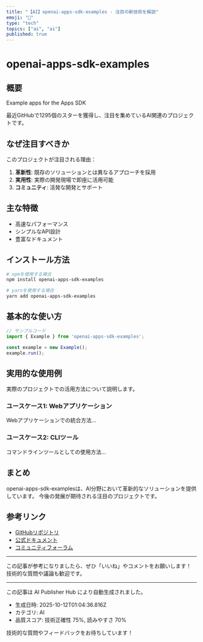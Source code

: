 ```yaml
---
title: "【AI】openai-apps-sdk-examples - 注目の新技術を解説"
emoji: "🚀"
type: "tech"
topics: ["ai", "ai"]
published: true
---
```


# openai-apps-sdk-examples

## 概要

Example apps for the Apps SDK

最近GitHubで1295個のスターを獲得し、注目を集めているAI関連のプロジェクトです。

## なぜ注目すべきか

このプロジェクトが注目される理由：

1. **革新性**: 既存のソリューションとは異なるアプローチを採用
2. **実用性**: 実際の開発現場で即座に活用可能
3. **コミュニティ**: 活発な開発とサポート

## 主な特徴

- 高速なパフォーマンス
- シンプルなAPI設計
- 豊富なドキュメント

## インストール方法

```bash
# npmを使用する場合
npm install openai-apps-sdk-examples

# yarnを使用する場合
yarn add openai-apps-sdk-examples
```

## 基本的な使い方

```javascript
// サンプルコード
import { Example } from 'openai-apps-sdk-examples';

const example = new Example();
example.run();
```

## 実用的な使用例

実際のプロジェクトでの活用方法について説明します。

### ユースケース1: Webアプリケーション

Webアプリケーションでの統合方法...

### ユースケース2: CLIツール

コマンドラインツールとしての使用方法...

## まとめ

openai-apps-sdk-examplesは、AI分野において革新的なソリューションを提供しています。
今後の発展が期待される注目のプロジェクトです。

## 参考リンク

- [GitHubリポジトリ](https://github.com/openai/openai-apps-sdk-examples)
- [公式ドキュメント](https://github.com/openai/openai-apps-sdk-examples#readme)
- [コミュニティフォーラム](https://github.com/openai/openai-apps-sdk-examples/discussions)

---

この記事が参考になりましたら、ぜひ「いいね」やコメントをお願いします！
技術的な質問や議論も歓迎です。

---

この記事は AI Publisher Hub により自動生成されました。
- 生成日時: 2025-10-12T01:04:36.816Z
- カテゴリ: AI
- 品質スコア: 技術正確性 75%, 読みやすさ 70%

技術的な質問やフィードバックをお待ちしています！